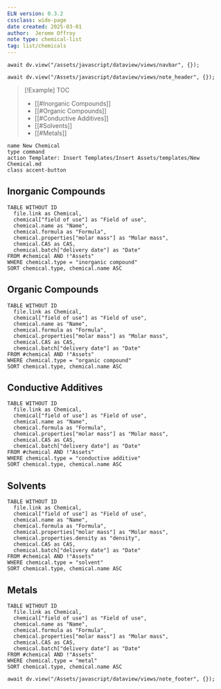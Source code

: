 ```yaml
---
ELN version: 0.3.2
cssclass: wide-page
date created: 2025-03-01
author:  Jerome Offroy
note type: chemical-list
tag: list/chemicals
---
```


```dataviewjs
await dv.view("/assets/javascript/dataview/views/navbar", {});
```

```dataviewjs
await dv.view("/Assets/javascript/dataview/views/note_header", {});
```

> [!Example] TOC
>   - [[#Inorganic Compounds]]
>   - [[#Organic Compounds]]
>   - [[#Conductive Additives]]
>   - [[#Solvents]]
>   - [[#Metals]]

```button
name New Chemical
type command
action Templater: Insert Templates/Insert Assets/templates/New Chemical.md
class accent-button
```

## Inorganic Compounds

```dataview
TABLE WITHOUT ID
  file.link as Chemical,
  chemical["field of use"] as "Field of use",
  chemical.name as "Name", 
  chemical.formula as "Formula", 
  chemical.properties["molar mass"] as "Molar mass",
  chemical.CAS as CAS, 
  chemical.batch["delivery date"] as "Date"
FROM #chemical AND !"Assets"
WHERE chemical.type = "inorganic compound"
SORT chemical.type, chemical.name ASC
```

## Organic Compounds

```dataview
TABLE WITHOUT ID
  file.link as Chemical,
  chemical["field of use"] as "Field of use",
  chemical.name as "Name", 
  chemical.formula as "Formula", 
  chemical.properties["molar mass"] as "Molar mass",
  chemical.CAS as CAS, 
  chemical.batch["delivery date"] as "Date"
FROM #chemical AND !"Assets"
WHERE chemical.type = "organic compound"
SORT chemical.type, chemical.name ASC
```

## Conductive Additives

```dataview
TABLE WITHOUT ID
  file.link as Chemical,
  chemical["field of use"] as "Field of use",
  chemical.name as "Name", 
  chemical.formula as "Formula", 
  chemical.properties["molar mass"] as "Molar mass",
  chemical.CAS as CAS, 
  chemical.batch["delivery date"] as "Date"
FROM #chemical AND !"Assets"
WHERE chemical.type = "conductive additive"
SORT chemical.type, chemical.name ASC
```

## Solvents

```dataview
TABLE WITHOUT ID
  file.link as Chemical,
  chemical["field of use"] as "Field of use",
  chemical.name as "Name", 
  chemical.formula as "Formula", 
  chemical.properties["molar mass"] as "Molar mass",
  chemical.properties.density as "density",
  chemical.CAS as CAS, 
  chemical.batch["delivery date"] as "Date"
FROM #chemical AND !"Assets"
WHERE chemical.type = "solvent"
SORT chemical.type, chemical.name ASC
```

## Metals

```dataview
TABLE WITHOUT ID
  file.link as Chemical,
  chemical["field of use"] as "Field of use",
  chemical.name as "Name", 
  chemical.formula as "Formula", 
  chemical.properties["molar mass"] as "Molar mass",
  chemical.CAS as CAS, 
  chemical.batch["delivery date"] as "Date"
FROM #chemical AND !"Assets"
WHERE chemical.type = "metal"
SORT chemical.type, chemical.name ASC
```


```dataviewjs
await dv.view("/Assets/javascript/dataview/views/note_footer", {});
```
